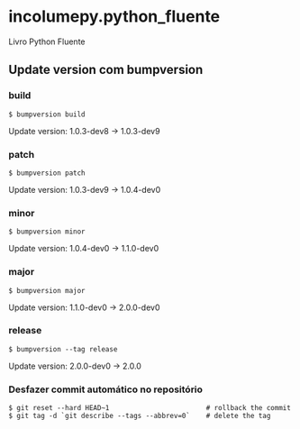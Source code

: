 # incolumepy.python_fluente

Livro Python Fluente

## Update version com bumpversion

### build
    $ bumpversion build
Update version: 1.0.3-dev8 → 1.0.3-dev9
    
### patch
    $ bumpversion patch
Update version: 1.0.3-dev9 → 1.0.4-dev0    

### minor
    $ bumpversion minor
Update version: 1.0.4-dev0 → 1.1.0-dev0
    
### major
    $ bumpversion major
Update version: 1.1.0-dev0 → 2.0.0-dev0 

### release
    $ bumpversion --tag release
Update version: 2.0.0-dev0 → 2.0.0    


### Desfazer commit automático no repositório

    $ git reset --hard HEAD~1                        # rollback the commit
    $ git tag -d `git describe --tags --abbrev=0`    # delete the tag
